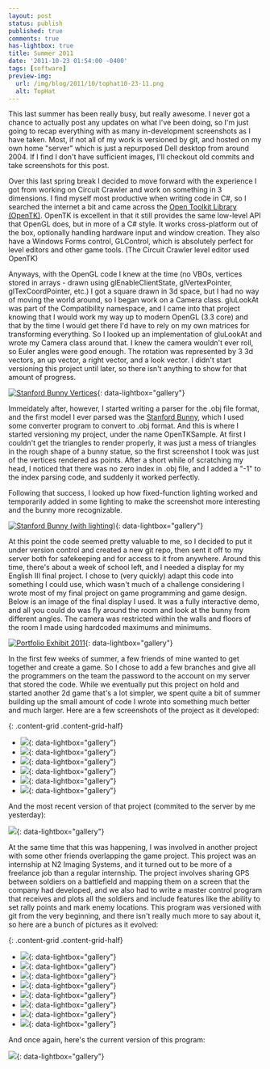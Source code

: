 ```yaml
---
layout: post
status: publish
published: true
comments: true
has-lightbox: true
title: Summer 2011
date: '2011-10-23 01:54:00 -0400'
tags: [software]
preview-img:
  url: /img/blog/2011/10/tophat10-23-11.png
  alt: TopHat
---
```


This last summer has been really busy, but really awesome. I never got a
chance to actually post any updates on what I've been doing, so I'm just going
to recap everything with as many in-development screenshots as I have taken.
Most, if not all of my work is versioned by git, and hosted on my own home
"server" which is just a repurposed Dell desktop from around 2004. If I find I
don't have sufficient images, I'll checkout old commits and take screenshots
for this post.

Over this last spring break I decided to move forward with the experience I
got from working on Circuit Crawler and work on something in 3 dimensions. I
find myself most productive when writing code in C#, so I searched the
internet a bit and came across the [Open Toolkit Library (OpenTK)][1]. OpenTK
is excellent in that it still provides the same low-level API that OpenGL
does, but in more of a C# style. It works cross-platform out of the box,
optionally handling hardware input and window creation. They also have a
Windows Forms control, GLControl, which is absolutely perfect for level
editors and other game tools. (The Circuit Crawler level editor used OpenTK)

Anyways, with the OpenGL code I knew at the time (no VBOs, vertices stored in
arrays - drawn using glEnableClientState, glVertexPointer, glTexCoordPointer,
etc.) I got a square drawn in 3d space, but I had no way of moving the world
around, so I began work on a Camera class. gluLookAt was part of the
Compatibility namespace, and I came into that project knowing that I would
work my way up to modern OpenGL (3.3 core) and that by the time I would get
there I'd have to rely on my own matrices for transforming everything. So I
looked up an implementation of gluLookAt and wrote my Camera class around
that. I knew the camera wouldn't ever roll, so Euler angles were good enough.
The rotation was represented by 3 3d vectors, an up vector, a right vector,
and a look vector. I didn't start versioning this project until later, so
there isn't anything to show for that amount of progress.

[![][2]][2]{: data-lightbox="gallery"}

Immeidately after, however, I started writing a parser for the .obj file
format, and the first model I ever parsed was the [Stanford Bunny][3], which I
used some converter program to convert to .obj format. And this is where I
started versioning my project, under the name OpenTKSample. At first I
couldn't get the triangles to render properly, it was just a mess of triangles
in the rough shape of a bunny statue, so the first screenshot I took was just
of the vertices rendered as points. After a short while of scratching my head,
I noticed that there was no zero index in .obj file, and I added a "-1" to
the index parsing code, and suddenly it worked perfectly.

Following that success, I looked up how fixed-function lighting worked and
temporarily added in some lighting to make the screenshot more interesting and
the bunny more recognizable.

[![][4]][4]{: data-lightbox="gallery"}

At this point the code seemed pretty valuable to me, so I decided to put it
under version control and created a new git repo, then sent it off to my
server both for safekeeping and for access to it from anywhere. Around this
time, there's about a week of school left, and I needed a display for my
English III final project. I chose to (very quickly) adapt this code into
something I could use, which wasn't much of a challenge considering I wrote
most of my final project on game programming and game design. Below is an
image of the final display I used. It was a fully interactive demo, and all
you could do was fly around the room and look at the bunny from different
angles. The camera was restricted within the walls and floors of the room I
made using hardcoded maximums and minimums.

[![][5]][5]{: data-lightbox="gallery"}

In the first few weeks of summer, a few friends of mine wanted to get together
and create a game. So I chose to add a few branches and give all the
programmers on the team the password to the account on my server that stored
the code. While we eventually put this project on hold and started another 2d
game that's a lot simpler, we spent quite a bit of summer building up the
small amount of code I wrote into something much better and much larger. Here
are a few screenshots of the project as it developed:

{: .content-grid .content-grid-half}
 - [![][6]][6]{: data-lightbox="gallery"}
 - [![][7]][7]{: data-lightbox="gallery"}
 - [![][8]][8]{: data-lightbox="gallery"}
 - [![][9]][9]{: data-lightbox="gallery"}
 - [![][10]][10]{: data-lightbox="gallery"}
 - [![][11]][11]{: data-lightbox="gallery"}

And the most recent version of that project (commited to the server by me
yesterday):

[![][12]][12]{: data-lightbox="gallery"}

At the same time that this was happening, I was involved in another project
with some other friends overlapping the game project. This project was an
internship at N2 Imaging Systems, and it turned out to be more of a freelance
job than a regular internship. The project involves sharing GPS between
soldiers on a battlefield and mapping them on a screen that the company had
developed, and we also had to write a master control program that receives and
plots all the soldiers and include features like the ability to set rally
points and mark enemy locations. This program was versioned with git from the
very beginning, and there isn't really much more to say about it, so here are
a bunch of pictures as it evolved:

{: .content-grid .content-grid-half}
 - [![][13]][13]{: data-lightbox="gallery"}
 - [![][14]][14]{: data-lightbox="gallery"}
 - [![][15]][15]{: data-lightbox="gallery"}
 - [![][16]][16]{: data-lightbox="gallery"}
 - [![][17]][17]{: data-lightbox="gallery"}
 - [![][18]][18]{: data-lightbox="gallery"}
 - [![][19]][19]{: data-lightbox="gallery"}
 - [![][20]][20]{: data-lightbox="gallery"}

And once again, here's the current version of this program:

[![][21]][21]{: data-lightbox="gallery"}

[1]:  http://www.opentk.com/
[2]:  /img/blog/2011/10/aqwiz.png "Stanford Bunny Vertices"
[3]:  http://graphics.stanford.edu/data/3Dscanrep/
[4]:  /img/blog/2011/10/iybec.png "Stanford Bunny (with lighting)"
[5]:  /img/blog/2011/10/opentksample-2011-10-23-00-39-47-71.png "Portfolio Exhibit 2011"
[6]:  /img/blog/2011/10/opentksample6-9-11.png
[7]:  /img/blog/2011/10/opentksample6-16-11.png
[8]:  /img/blog/2011/10/opentksample6-20-11.png
[9]:  /img/blog/2011/10/opentksample6-27-11.png
[10]: /img/blog/2011/10/opentksample6-29-11.png
[11]: /img/blog/2011/10/opentksample7-22-11.png
[12]: /img/blog/2011/10/tophat10-23-11.png
[13]: /img/blog/2011/10/mastercontrol8-4-11.png
[14]: /img/blog/2011/10/mastercontrol8-9-11.png
[15]: /img/blog/2011/10/mastercontrol8-25-11.png
[16]: /img/blog/2011/10/mastercontrol9-9-11.png
[17]: /img/blog/2011/10/mastercontrol9-14-11.png
[18]: /img/blog/2011/10/mastercontrol10-2-11.png
[19]: /img/blog/2011/10/mastercontrol10-7-11.png
[20]: /img/blog/2011/10/mastercontrol10-11-11.png
[21]: /img/blog/2011/10/mastercontrolcurrent.png

